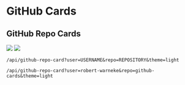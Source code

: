 # GitHub Cards


## GitHub Repo Cards
![](https://my-github-cards.vercel.app/api/github-repo-card?user=robert-warneke&repo=github-cards&theme=light)
![](https://my-github-cards.vercel.app/api/github-repo-card?user=robert-warneke&repo=github-cards&theme=dark)

```
/api/github-repo-card?user=USERNAME&repo=REPOSITORY&theme=light
```

```
/api/github-repo-card?user=robert-warneke&repo=github-cards&theme=light
```
